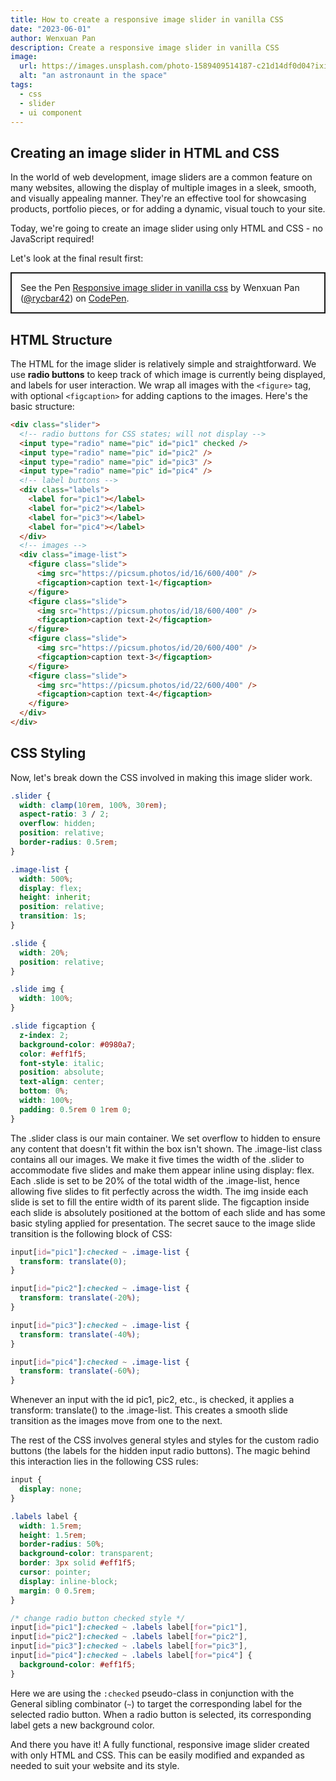 ```yaml
---
title: How to create a responsive image slider in vanilla CSS
date: "2023-06-01"
author: Wenxuan Pan
description: Create a responsive image slider in vanilla CSS
image:
  url: https://images.unsplash.com/photo-1589409514187-c21d14df0d04?ixid=MnwxMjA3fDB8MHxwaG90by1wYWdlfHx8fGVufDB8fHx8&ixlib=rb-1.2.1&auto=format&fit=crop&w=1650&q=80
  alt: "an astronaunt in the space"
tags:
  - css
  - slider
  - ui component
---
```


## Creating an image slider in HTML and CSS

In the world of web development, image sliders are a common feature on many websites, allowing the display of multiple images in a sleek, smooth, and visually appealing manner. They're an effective tool for showcasing products, portfolio pieces, or for adding a dynamic, visual touch to your site.

Today, we're going to create an image slider using only HTML and CSS - no JavaScript required!

Let's look at the final result first:

<p class="codepen" data-height="470" data-default-tab="html,result" data-slug-hash="VwVYyyz" data-user="rycbar42" style="box-sizing: border-box; display: flex; align-items: center; justify-content: center; border: 2px solid; margin: 1em 0; padding: 1em;">
  <span>See the Pen <a href="https://codepen.io/rycbar42/pen/VwVYyyz">
  Responsive image slider in vanilla css</a> by Wenxuan Pan (<a href="https://codepen.io/rycbar42">@rycbar42</a>)
  on <a href="https://codepen.io">CodePen</a>.</span>
</p>
<script async src="https://cpwebassets.codepen.io/assets/embed/ei.js"></script>

## HTML Structure

The HTML for the image slider is relatively simple and straightforward. We use **radio buttons** to keep track of which image is currently being displayed, and labels for user interaction. We wrap all images with the `<figure>` tag, with optional `<figcaption>` for adding captions to the images. Here's the basic structure:

```html
<div class="slider">
  <!-- radio buttons for CSS states; will not display -->
  <input type="radio" name="pic" id="pic1" checked />
  <input type="radio" name="pic" id="pic2" />
  <input type="radio" name="pic" id="pic3" />
  <input type="radio" name="pic" id="pic4" />
  <!-- label buttons -->
  <div class="labels">
    <label for="pic1"></label>
    <label for="pic2"></label>
    <label for="pic3"></label>
    <label for="pic4"></label>
  </div>
  <!-- images -->
  <div class="image-list">
    <figure class="slide">
      <img src="https://picsum.photos/id/16/600/400" />
      <figcaption>caption text-1</figcaption>
    </figure>
    <figure class="slide">
      <img src="https://picsum.photos/id/18/600/400" />
      <figcaption>caption text-2</figcaption>
    </figure>
    <figure class="slide">
      <img src="https://picsum.photos/id/20/600/400" />
      <figcaption>caption text-3</figcaption>
    </figure>
    <figure class="slide">
      <img src="https://picsum.photos/id/22/600/400" />
      <figcaption>caption text-4</figcaption>
    </figure>
  </div>
</div>
```

## CSS Styling

Now, let's break down the CSS involved in making this image slider work.

```css
.slider {
  width: clamp(10rem, 100%, 30rem);
  aspect-ratio: 3 / 2;
  overflow: hidden;
  position: relative;
  border-radius: 0.5rem;
}

.image-list {
  width: 500%;
  display: flex;
  height: inherit;
  position: relative;
  transition: 1s;
}

.slide {
  width: 20%;
  position: relative;
}

.slide img {
  width: 100%;
}

.slide figcaption {
  z-index: 2;
  background-color: #0980a7;
  color: #eff1f5;
  font-style: italic;
  position: absolute;
  text-align: center;
  bottom: 0%;
  width: 100%;
  padding: 0.5rem 0 1rem 0;
}
```

The .slider class is our main container. We set overflow to hidden to ensure any content that doesn't fit within the box isn't shown.
The .image-list class contains all our images. We make it five times the width of the .slider to accommodate five slides and make them appear inline using display: flex.
Each .slide is set to be 20% of the total width of the .image-list, hence allowing five slides to fit perfectly across the width.
The img inside each slide is set to fill the entire width of its parent slide.
The figcaption inside each slide is absolutely positioned at the bottom of each slide and has some basic styling applied for presentation.
The secret sauce to the image slide transition is the following block of CSS:

```css
input[id="pic1"]:checked ~ .image-list {
  transform: translate(0);
}

input[id="pic2"]:checked ~ .image-list {
  transform: translate(-20%);
}

input[id="pic3"]:checked ~ .image-list {
  transform: translate(-40%);
}

input[id="pic4"]:checked ~ .image-list {
  transform: translate(-60%);
}
```

Whenever an input with the id pic1, pic2, etc., is checked, it applies a transform: translate() to the .image-list. This creates a smooth slide transition as the images move from one to the next.

The rest of the CSS involves general styles and styles for the custom radio buttons (the labels for the hidden input radio buttons). The magic behind this interaction lies in the following CSS rules:

```css
input {
  display: none;
}

.labels label {
  width: 1.5rem;
  height: 1.5rem;
  border-radius: 50%;
  background-color: transparent;
  border: 3px solid #eff1f5;
  cursor: pointer;
  display: inline-block;
  margin: 0 0.5rem;
}

/* change radio button checked style */
input[id="pic1"]:checked ~ .labels label[for="pic1"],
input[id="pic2"]:checked ~ .labels label[for="pic2"],
input[id="pic3"]:checked ~ .labels label[for="pic3"],
input[id="pic4"]:checked ~ .labels label[for="pic4"] {
  background-color: #eff1f5;
}
```

Here we are using the `:checked` pseudo-class in conjunction with the General sibling combinator (`~`) to target the corresponding label for the selected radio button. When a radio button is selected, its corresponding label gets a new background color.

And there you have it! A fully functional, responsive image slider created with only HTML and CSS. This can be easily modified and expanded as needed to suit your website and its style.
